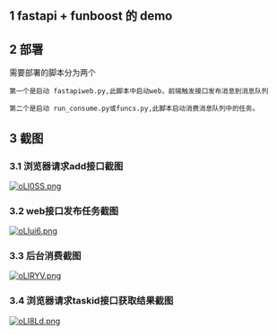 ﻿## 1 fastapi + funboost 的 demo


## 2 部署
需要部署的脚本分为两个

```
第一个是启动 fastapiweb.py,此脚本中启动web，前端触发接口发布消息到消息队列

第二个是启动 run_consume.py或funcs.py,此脚本启动消费消息队列中的任务。
```

## 3 截图

### 3.1 浏览器请求add接口截图

[![oLI0SS.png](https://s4.ax1x.com/2021/12/13/oLI0SS.png)](https://imgtu.com/i/oLI0SS)

### 3.2 web接口发布任务截图

[![oLIui6.png](https://s4.ax1x.com/2021/12/13/oLIui6.png)](https://imgtu.com/i/oLIui6)

### 3.3 后台消费截图

[![oLIRYV.png](https://s4.ax1x.com/2021/12/13/oLIRYV.png)](https://imgtu.com/i/oLIRYV)

### 3.4 浏览器请求taskid接口获取结果截图

[![oLI8Ld.png](https://s4.ax1x.com/2021/12/13/oLI8Ld.png)](https://imgtu.com/i/oLI8Ld)


